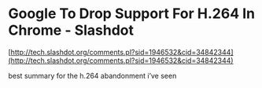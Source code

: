 <!--
id: 2705845542
link: http://tumblr.atmos.org/post/2705845542/google-to-drop-support-for-h-264-in-chrome-slashdot
slug: google-to-drop-support-for-h-264-in-chrome-slashdot
date: Tue Jan 11 2011 17:19:35 GMT-0800 (PST)
publish: 2011-01-011
tags: 
title: Google To Drop Support For H.264 In Chrome - Slashdot
-->


Google To Drop Support For H.264 In Chrome - Slashdot
=====================================================

[http://tech.slashdot.org/comments.pl?sid=1946532&cid=34842344](http://tech.slashdot.org/comments.pl?sid=1946532&cid=34842344)

best summary for the h.264 abandonment i’ve seen

